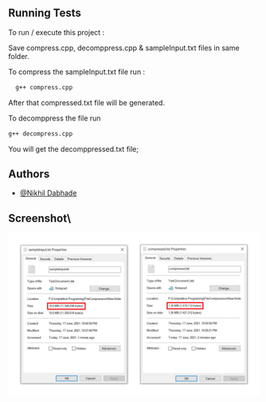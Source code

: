 
## Running Tests

To run / execute this project : 


Save compress.cpp, decomppress.cpp & sampleInput.txt files in same folder.


To compress the sampleInput.txt file run :
```bash
  g++ compress.cpp
```
After that compressed.txt file will be generated.
  

  To decomppress the file run 

  ```bash
  g++ decompress.cpp
```

You will get the decomppressed.txt file;

## Authors

- [@Nikhil Dabhade](https://www.linkedin.com/in/nikhil-dabhade-1519131a7/)



## Screenshot\

<img src="screenshot.png">